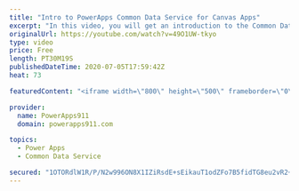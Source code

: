```yaml
---
title: "Intro to PowerApps Common Data Service for Canvas Apps"
excerpt: "In this video, you will get an introduction to the Common Data Service (CDS) for Power Apps from a canvas apps perspective. We will create an entity, learn about field types, business rules, relationships, views, build a simple app, and set security on it. Not a be all, end all video but enough to get"
originalUrl: https://youtube.com/watch?v=49O1UW-tkyo
type: video
price: Free
length: PT30M19S
publishedDateTime: 2020-07-05T17:59:42Z
heat: 73

featuredContent: "<iframe width=\"800\" height=\"500\" frameborder=\"0\" src=\"https://www.youtube.com/embed/49O1UW-tkyo\" allow=\"accelerometer; autoplay; encrypted-media; gyroscope; picture-in-picture\" allowfullscreen></iframe>"

provider:
  name: PowerApps911
  domain: powerapps911.com

topics:
  - Power Apps
  - Common Data Service

secured: "1OTORdlW1R/P/N2w996ON8X1IZiRsdE+sEikauT1odZFo7B5fidTG8eu2vR2+i5J3tfNORNCHvDNvcaHkFP7tc1Llgdz7RcFSdfWtucjPHOn64PXxXdD4pg1exnRdsWSWTNKpCJgiUtInTlnUYK7VedVJaSoKLqqZlqLyf3Gw+k6XPgFyo0dLSua+BLzH6okq+eQZ9GPqfT/KwMWuD7GwGE8sGJEr5T3WAue2H6KRHMCkbpQVek1nRknxLMVDt/TWwmpLo/HroXK7XUszXMTkwYPfph/N73Lm8IaEc0RNRXyoHj8TeiRl4kzl1A3l3QLEwoOI2cLzP5n2DwHpeFg/21oJ7byU2B1INHFhuiCEa/4fCuLw1raVU/QDEyS6Po4OeUtlMAqibGT4fMiidW3eg==;6CZG04bvlHnmpCN5BJatLQ=="
---
```


